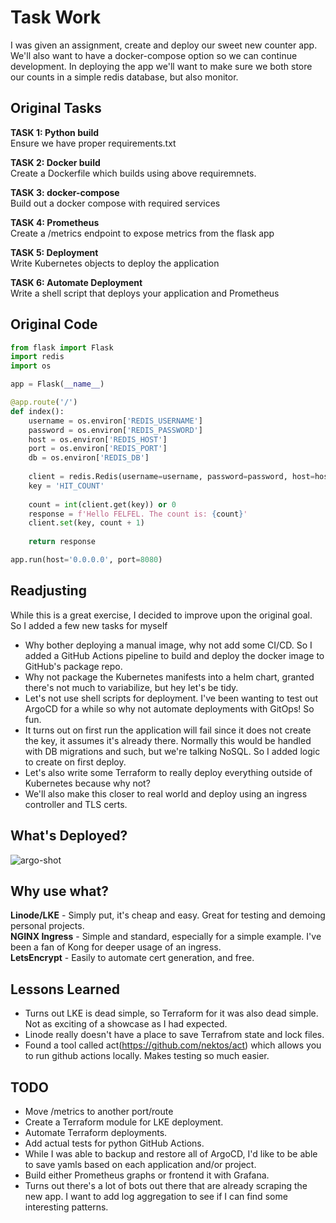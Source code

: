# Task Work

I was given an assignment, create and deploy our sweet new counter app. We'll also want to have a docker-compose option so we can continue development. In deploying the app we'll want to make sure we both store our counts in a simple redis database, but also monitor.

## Original Tasks

**TASK 1: Python build**  
Ensure we have proper requirements.txt

**TASK 2: Docker build**  
Create a Dockerfile which builds using above requiremnets.

**TASK 3: docker-compose**  
Build out a docker compose with required services

**TASK 4: Prometheus**  
Create a /metrics endpoint to expose metrics from the flask app

**TASK 5: Deployment**  
Write Kubernetes objects to deploy the application

**TASK 6: Automate Deployment**  
Write a shell script that deploys your application and Prometheus

## Original Code

```python
from flask import Flask
import redis
import os

app = Flask(__name__)

@app.route('/')
def index():
    username = os.environ['REDIS_USERNAME']
    password = os.environ['REDIS_PASSWORD']
    host = os.environ['REDIS_HOST']
    port = os.environ['REDIS_PORT']
    db = os.environ['REDIS_DB']
    
    client = redis.Redis(username=username, password=password, host=host, port=port, db=db)
    key = 'HIT_COUNT'
    
    count = int(client.get(key)) or 0
    response = f'Hello FELFEL. The count is: {count}'
    client.set(key, count + 1)
    
    return response

app.run(host='0.0.0.0', port=8080)
```

## Readjusting 
While this is a great exercise, I decided to improve upon the original goal. So I added a few new tasks for myself

- Why bother deploying a manual image, why not add some CI/CD. So I added a GitHub Actions pipeline to build and deploy the docker image to GitHub's package repo.
- Why not package the Kubernetes manifests into a helm chart, granted there's not much to variabilize, but hey let's be tidy.
- Let's not use shell scripts for deployment. I've been wanting to test out ArgoCD for a while so why not automate deployments with GitOps! So fun. 
- It turns out on first run the application will fail since it does not create the key, it assumes it's already there. Normally this would be handled with DB migrations and such, but we're talking NoSQL. So I added logic to create on first deploy. 
- Let's also write some Terraform to really deploy everything outside of Kubernetes because why not? 
- We'll also make this closer to real world and deploy using an ingress controller and TLS certs. 

## What's Deployed? 

![argo-shot](https://github.com/gceraso/felfel/assets/8634134/0b721309-2a84-4d93-b366-189398c6787e)

## Why use what? 

**Linode/LKE** - Simply put, it's cheap and easy. Great for testing and demoing personal projects.  
**NGINX Ingress** - Simple and standard, especially for a simple example. I've been a fan of Kong for deeper usage of an ingress.  
**LetsEncrypt** - Easily to automate cert generation, and free.  

## Lessons Learned

- Turns out LKE is dead simple, so Terraform for it was also dead simple. Not as exciting of a showcase as I had expected. 
- Linode really doesn't have a place to save Terrafrom state and lock files.
- Found a tool called act(https://github.com/nektos/act) which allows you to run github actions locally. Makes testing so much easier.

## TODO

- Move /metrics to another port/route 
- Create a Terraform module for LKE deployment.
- Automate Terraform deployments.
- Add actual tests for python GitHub Actions.
- While I was able to backup and restore all of ArgoCD, I'd like to be able to save yamls based on each application and/or project.
- Build either Prometheus graphs or frontend it with Grafana. 
- Turns out there's a lot of bots out there that are already scraping the new app. I want to add log aggregation to see if I can find some interesting patterns.